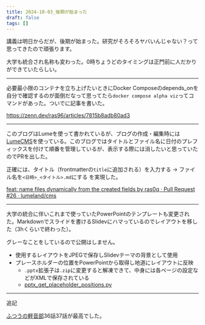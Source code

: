 ```yaml
---
title: 2024-10-03_後期が始まった
draft: false
tags: []
---
```

講義は明日からだが、後期が始まった。研究がそろそろヤバいんじゃない？って思ってきたので頑張ります。

大学も統合され名称も変わった。0時ちょうどのタイミングは正門前に人だかりができていたらしい。

---

必要最小限のコンテナを立ち上げたいときにDocker Composeのdepends_onを自分で確認するのが面倒だなって思ってたら`docker compose alpha viz`ってコマンドがあった。ついでに記事を書いた。

<https://zenn.dev/ras96/articles/7815b8adb80ad3>

---

このブログはLumeを使って書かれているが、ブログの作成・編集時には[LumeCMS](https://lume.land/cms/)を使っている。このブログではタイトルとファイル名に日付のプレフィックスを付けて順番を管理しているが、表示する際には消したいと思っていたのでPRを出した。

正確には、タイトル（frontmatterの`title`に追加される）を入力する → ファイル名を`<日時>_<タイトル>.md`にする を実現した。

[feat: name files dynamically from the created fields by ras0q · Pull Request #26 · lumeland/cms](https://github.com/lumeland/cms/pull/26)

---

大学の統合に伴いこれまで使っていたPowerPointのテンプレートも変更された。Markdownでスライドを書けるSlidevにハマっているのでレイアウトを移した（3hくらいで終わった）。

グレーなことをしているので公開はしません。

- 使用するレイアウトをJPEGで保存しSlidevテーマの背景として使用
- プレースホルダーの位置をPowerPointから取得し地道にレイアウトに反映
    - `.pptx`拡張子は`.zip`に変更すると解凍できて、中身には各ページの設定などがXMLで保存されている
    - [pptx\_get\_placeholder\_positions.py](https://gist.github.com/ras0q/7cb903bc8689eab22934b9f6541d6629)

---

追記

[ふつうの軽音部](https://shonenjumpplus.com/episode/16457717013869519536)36話37話が最高でした。
